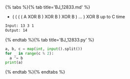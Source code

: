 {% tabs %}{% tab title='BJ_12833.md' %}

* ( ( ( ( A XOR B ) XOR B ) XOR B ) … ) XOR B up to C time

```txt
Input: 13 3 1
Output: 14
```

{% endtab %}{% tab title='BJ_12833.py' %}

```py
a, b, c = map(int, input().split())
for _ in range(c % 2):
  a ^= b
print(a)
```

{% endtab %}{% endtabs %}
